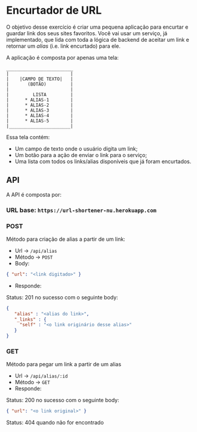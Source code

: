 # Encurtador de URL

O objetivo desse exercício é criar uma pequena aplicação para encurtar e guardar link dos seus sites favoritos.
Você vai usar um serviço, já implementado, que lida com toda a lógica de backend de aceitar um link e retornar um _alias_ (i.e. link encurtado) para ele.

A aplicação é composta por apenas uma tela:

```
_________________________
|                       |
|    |CAMPO DE TEXTO|   |
|       (BOTÃO)         |
|                       |
|         LISTA         |
|      * ALIAS-1        |
|      * ALIAS-2        |
|      * ALIAS-3        |
|      * ALIAS-4        |
|      * ALIAS-5        |
|_______________________|
```

Essa tela contém:
* Um campo de texto onde o usuário digita um link;
* Um botão para a ação de enviar o link para o serviço;
* Uma lista com todos os links/alias disponíveis que já foram encurtados.

## API

A API é composta por:

### URL base: `https://url-shortener-nu.herokuapp.com`

### POST

Método para criação de alias a partir de um link:

- Url -> `/api/alias`
- Método -> `POST`
- Body:

``` json
{ "url": "<link digitado>" }
```

- Responde:


Status: 201 no sucesso com o seguinte body:

```json
{
   "alias" : "<alias do link>",
   "_links" : {
     "self" : "<o link originário desse alias>"
   }
}
```
### GET

Método para pegar um link a partir de um alias

 - Url -> `/api/alias/:id`
 - Método -> `GET`
 - Responde:

Status: 200 no sucesso com o seguinte body:

 ```json
 { "url": "<o link original>" }
 ```

Status: 404 quando não for encontrado
